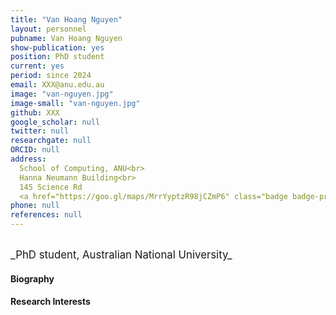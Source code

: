 ```yaml
---
title: "Van Hoang Nguyen"
layout: personnel
pubname: Van Hoang Nguyen
show-publication: yes
position: PhD student
current: yes
period: since 2024
email: XXX@anu.edu.au
image: "van-nguyen.jpg"
image-small: "van-nguyen.jpg"
github: XXX
google_scholar: null
twitter: null
researchgate: null
ORCID: null
address: 
  School of Computing, ANU<br>
  Hanna Neumann Building<br>
  145 Science Rd
  <a href="https://goo.gl/maps/MrrYyptzR98jCZmP6" class="badge badge-primary"><i class="fa fa-map-marker"></i> map</a><br>
phone: null
references: null
---
```

<br>
<big>_PhD student, Australian National University_</big>


#### Biography



#### Research Interests




